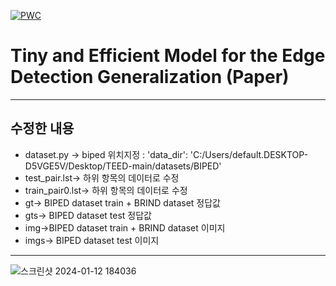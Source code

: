 [![PWC](https://img.shields.io/endpoint.svg?url=https://paperswithcode.com/badge/tiny-and-efficient-model-for-the-edge/edge-detection-on-uded)](https://paperswithcode.com/sota/edge-detection-on-uded?p=tiny-and-efficient-model-for-the-edge)

# Tiny and Efficient Model for the Edge Detection Generalization (Paper)
---
## 수정한 내용
 - dataset.py -> biped 위치지정 : 'data_dir': 'C:/Users/default.DESKTOP-D5VGE5V/Desktop/TEED-main/datasets/BIPED'
 - test_pair.lst-> 하위 항목의 데이터로 수정 
 - train_pair0.lst-> 하위 항목의 데이터로 수정
 - gt-> BIPED dataset train + BRIND dataset 정답값
 - gts-> BIPED dataset test 정답값
 - img->BIPED dataset train + BRIND dataset 이미지
 - imgs-> BIPED dataset test 이미지
---


![스크린샷 2024-01-12 184036](https://github.com/Lee-ghwan-ho/boundary_detection-teed-/assets/114568122/8b90233c-062a-4bc7-8c1d-2a4533235b98)
